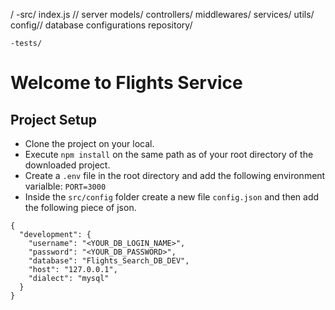 /
    -src/
        index.js // server
        models/
        controllers/
        middlewares/
        services/
        utils/
        config// database configurations
        repository/
        
    -tests/


# Welcome to Flights Service

## Project Setup
- Clone the project on your local.
- Execute `npm install` on the same path as of your root directory of the downloaded project.
- Create a `.env` file in the root directory and add the following environment varialble: `PORT=3000`
- Inside the `src/config` folder create a new file `config.json` and then add the following piece of json.

```
{
  "development": {
    "username": "<YOUR_DB_LOGIN_NAME>",
    "password": "<YOUR_DB_PASSWORD>",
    "database": "Flights_Search_DB_DEV",
    "host": "127.0.0.1",
    "dialect": "mysql"
  }
}
```